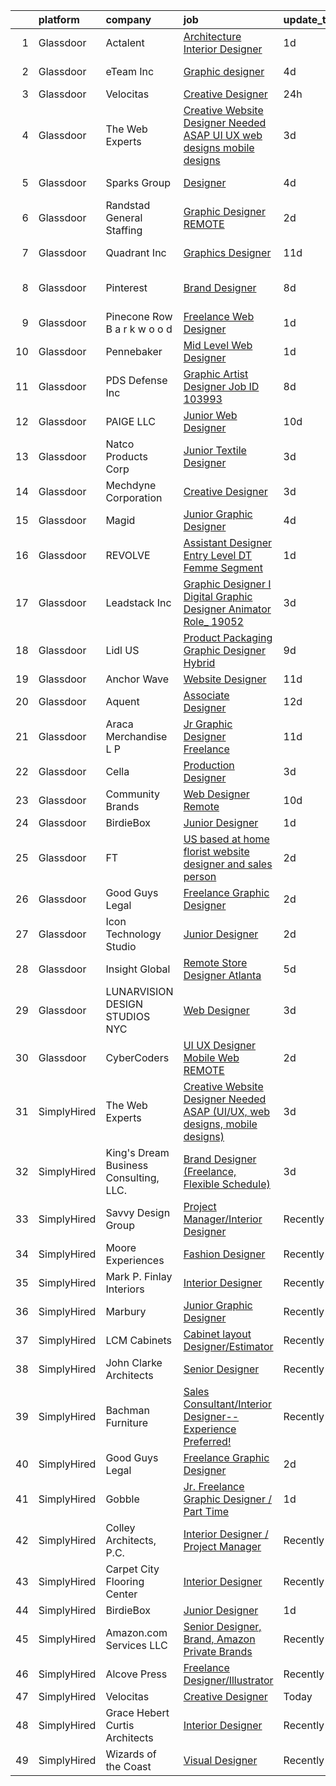 

|    | platform    | company                                | job                                                                                                                                                                                                                                                                                                                                                                                                                                                                                                                                                                                                                                                                                                                                                                                                                                                                                                                                                                                                                                                                                                                                                                                                                                                                                                                                                                                                                          | update_time   | location           |
|---:|:------------|:---------------------------------------|:-----------------------------------------------------------------------------------------------------------------------------------------------------------------------------------------------------------------------------------------------------------------------------------------------------------------------------------------------------------------------------------------------------------------------------------------------------------------------------------------------------------------------------------------------------------------------------------------------------------------------------------------------------------------------------------------------------------------------------------------------------------------------------------------------------------------------------------------------------------------------------------------------------------------------------------------------------------------------------------------------------------------------------------------------------------------------------------------------------------------------------------------------------------------------------------------------------------------------------------------------------------------------------------------------------------------------------------------------------------------------------------------------------------------------------|:--------------|:-------------------|
|  1 | Glassdoor   | Actalent                               | [Architecture Interior Designer](https://www.glassdoor.com/partner/jobListing.htm?pos=115&ao=1110586&s=58&guid=00000181e6de123e953adc3ab7e7ad6e&src=GD_JOB_AD&t=SR&vt=w&ea=1&cs=1_7f7ddc17&cb=1657435722653&jobListingId=1007993992774&cpc=F4EED0218A761C36&jrtk=3-0-1g7jds4j1k62g801-1g7jds4jfi6j9800-2080378dd7b5244b--6NYlbfkN0ChYVx_I3yfZ_JDY3EFoivtqvi_stwnZ_kRt8Dowt_l_d1ydueao4NE-oUleRJ4yhjjaCXkLI6TM7rSWCoWdYfDOwM9L65uuu3PTV1vLEnHXlVHiJqvK2C8f0J75G8JSEgyN7n_4WevhbNaJrE62tALp-EUoocqPYWQoHPH8h0LSzDstPJ5WNgZiOrIObQ91pnswUk4K1WcThlXtWpWDI3LbRVjEqiPGE7SpXSio0dAQ0_9i600B4VmYwbKahIFyws5xJf3-qh7jrqlAc1QHxN35SzYCAIi2-HFHtTJbJBNCcn7SshtQIA_6p2Noiv3MQgywv6r_bWO39LRuGOmQq2zDITGzrl2tijqjVjTZY1TBO37GCG981SdrAwN1hxfQXfW1rN9ea_R7YKw8MXei2DbcHRnUTVzuqavyDnnCJ4eQS6zTe8WsgjqjSx-4AyQ1yDNd1NqjcyA1xCaRwqAQ1msGbvNB_WSKIBqqIBbn-3m2aBJdVK7Q53I2O5neUIb5TMRHUUHt_dYELa8gM4TcSFaOXSBjbcVVraH3wZ7xytBn0bvrVCq2jDoWRrxEeunvFpYoYgdxikufghHKCd8aYxIFjoQ5G_ucXW1-3avPjVVUZIwP40bul-Fg3_kPj30cuwFgaAOS4p1Cvzd2vmVij6DWWHVaTIeOyctueQzGHlg6ul1aSMS8NK0CcIm0ecI1I9Qqwhiv4fZPr67nAFfhu5gGQoO21Y505dJC6J0S0Y_i737gnk13yQiLHmuiij5fXHGFr7K1Spel4d_3HEKIktxZYX_uCD8d7TYAaTqiaj5GC1_qNs_i1lmznI8eiJ3M22N_zGD-fBWJpzXujgJZcVizeFYubLq-Pci6LIvKnbunpipI9BG6anMpEbZK-AgsmBJUkDwvUuRG17asbVG--dtJCtuqTa464b_THwdxiEfT0tRKrLbIMBhk5WSZYWBQGK4bmwT3QPlfVW_z4VHD5y5ZEvJO_2xd5k%3D)                                                      | 1d            | Houston, TX        |
|  2 | Glassdoor   | eTeam Inc                              | [Graphic designer](https://www.glassdoor.com/partner/jobListing.htm?pos=122&ao=1110586&s=58&guid=00000181e6de123e953adc3ab7e7ad6e&src=GD_JOB_AD&t=SR&vt=w&ea=1&cs=1_fcf69dff&cb=1657435722654&jobListingId=1007986351950&cpc=3BA4CE39D5B5DEF5&jrtk=3-0-1g7jds4j1k62g801-1g7jds4jfi6j9800-f825e0b7b61fe252--6NYlbfkN0Dtmpfj98iB4C0jJJOWen3Era3IQfJzNZ4PFwBIKpo80E20bU78zJ3qEgsYTK5DSPzLLkBVNyadh0rdH9EF4yLyau84lI-dsFyU0Rlj9TyWPzzbxg0XzhRA7rZ6QIexTYRXlMHvtOncT7tygNVqgTozYyKwrg4XeRQTpqT0o1qjjyj8pwWZt7ssGpT7OSNAYfZYNfHuJlaC5DsU0yymnM-fQnblp7kOQILDG0ffjDYvyzY8XJY2XFn1D66FgCYUi07Rz3PiTyYovYbHepxugDFF91ZLpMEKI5fpl0cfIbxV8gqiUey_APeBs8hzx54DS0A9L9umuI_0YvytFP39e6hJnDw-dui3NxslnnFC7m_a5x0Y_pPb8qwO8uw5e3spPDn7AWtYSbO3_0d7f3wxaUkVdLiFwaDPtucg-iiaRUv38fwdjy4ueovh_cv3DmYk0GMk0haj1yGo2ZWobz4QPhUFg0pFkGnXpgwgVNmbvSQTPaLNjAkDMm-W)                                                                                                                                                                                                                                                                                                                                                                                                                                                                                                                                                                                  | 4d            | San Mateo, CA      |
|  3 | Glassdoor   | Velocitas                              | [Creative Designer](https://www.glassdoor.com/partner/jobListing.htm?pos=127&ao=1136043&s=58&guid=00000181e6de123e953adc3ab7e7ad6e&src=GD_JOB_AD&t=SR&vt=w&ea=1&cs=1_16e4e61e&cb=1657435722654&jobListingId=1007994273602&jrtk=3-0-1g7jds4j1k62g801-1g7jds4jfi6j9800-40da8c048c689c67-)                                                                                                                                                                                                                                                                                                                                                                                                                                                                                                                                                                                                                                                                                                                                                                                                                                                                                                                                                                                                                                                                                                                                      | 24h           | Remote             |
|  4 | Glassdoor   | The Web Experts                        | [Creative Website Designer Needed ASAP  UI UX  web designs  mobile designs ](https://www.glassdoor.com/partner/jobListing.htm?pos=123&ao=1136043&s=58&guid=00000181e6de123e953adc3ab7e7ad6e&src=GD_JOB_AD&t=SR&vt=w&ea=1&cs=1_38f9bb88&cb=1657435722654&jobListingId=1007987314718&jrtk=3-0-1g7jds4j1k62g801-1g7jds4jfi6j9800-006496345e05e91e-)                                                                                                                                                                                                                                                                                                                                                                                                                                                                                                                                                                                                                                                                                                                                                                                                                                                                                                                                                                                                                                                                             | 3d            | Remote             |
|  5 | Glassdoor   | Sparks Group                           | [Designer](https://www.glassdoor.com/partner/jobListing.htm?pos=121&ao=1110586&s=58&guid=00000181e6de123e953adc3ab7e7ad6e&src=GD_JOB_AD&t=SR&vt=w&cs=1_83e6e16d&cb=1657435722654&jobListingId=1007984907906&cpc=AC285F3A3ECA6BB0&jrtk=3-0-1g7jds4j1k62g801-1g7jds4jfi6j9800-0cdb011dd245df0c--6NYlbfkN0CVbIAoVGlVV0muHIzlWY31dYj5hrVkKa7qBWZ-hZn3g-zWnitpxah_RyLopvrEJPKEAMPXU9HMaS80CXI05aqcrVwhsRjOUcSxdkVN9CKtUgpNsvbGofoE7kpAYqOOMva1hBxHUW74frjAQrMulyw2A9Vetgs4W6ZzE3A_m1H_MrNXR-RZ-yBdFy4jn5J-5QxJBB1gz3YSRpfZo3CUBkaTqRx65qoyW4llc1nez50RQOpqivJVAU3QKPRJxhJnbwzx83tcvuasgnJTDJwick_Ux-ChY0X7nJzOoqRFR-axvtkN0_LyGIhU70W3_nkUGqSRea5qixHodg2K_wNrm3qDmlvDYzmwtbGIe_HmBqzriLFd3RyvsJctDEvhnJAwjScFpE_VPruJ58JE4UIbQ9rVx3YmDKvXCGx8LrN_aBqezBRY56MUSa8vozIFyeoMgn3S3Kk8hvL21Rp6mphIYrulBiyG-8n3euWfx2q6a9vDObaSk_VjM8iag5Aaq1lckU8%3D)                                                                                                                                                                                                                                                                                                                                                                                                                                                                                                                                                                                 | 4d            | Rockville, MD      |
|  6 | Glassdoor   | Randstad General Staffing              | [Graphic Designer   REMOTE](https://www.glassdoor.com/partner/jobListing.htm?pos=114&ao=1110586&s=58&guid=00000181e6de123e953adc3ab7e7ad6e&src=GD_JOB_AD&t=SR&vt=w&ea=1&cs=1_37e7b011&cb=1657435722653&jobListingId=1007990726948&cpc=2CAED5C921A5F994&jrtk=3-0-1g7jds4j1k62g801-1g7jds4jfi6j9800-4705afaf81c910a4--6NYlbfkN0BP0SNj5t90jkfF5SbRhYc-YYyKnIlIACqwosTKYtJiUOPFcGVraBBNH3PqNVaKMlOuVmRJWKrrq4EM2jRhWlKfZxM8eXEywoHlN3U-M2UVWO94To79VdvpioeFj0KoewcVhePBU7vspZEM1G4UbOHc7zykI3Y0lskQjYjoXHr1-1fzniQvjeCbaTnFzzO3sOftJMdrpEsTWHkW6j-Rd6r4-BLmoRagn22VG99Uyob5vVhoHySpUBAs-eDiyDuCJU3eUXSx1pELHhe2tj5_DnyMb1JUQaPGoTxPzckV-eI3WplnfQ8DwIb43XklnGnpnOR7AKnln7n8XJzc47UXAonV9pzW5KKAUyTE-TPruGAauVAcIca4w4TsY1CDTZWuFZFccZE237UgPTrwwSIGMeDP8j0ZJ8gisSVudxB9m1CHe6LscduNI71q4dJFcS6jmEV3pbRCgtnMj9jzyzOS0E1K2XdvXqGVdVxqmpSuj_XuP2yODuQydHtN-DmQYUQMksA_IqKDU6-fW1u5rpGv9mRh_8MKec8NXeuWl3Vs3cl7Ik-mfFJjldB-HHPc6z7qRxBNHxZvWpwReGSVhGjMqRk4OJCJNttyfeslgNA7_6zxqcGr5JOSMoZtN0NWDthmgCyDRakFCLVrnPg5k66slHAl)                                                                                                                                                                                                                                                                                                                                                                                                         | 2d            | Remote             |
|  7 | Glassdoor   | Quadrant  Inc                          | [Graphics   Designer](https://www.glassdoor.com/partner/jobListing.htm?pos=117&ao=1110586&s=58&guid=00000181e6de123e953adc3ab7e7ad6e&src=GD_JOB_AD&t=SR&vt=w&ea=1&cs=1_2179b831&cb=1657435722654&jobListingId=1007968436675&cpc=9DC6E4D8324653EE&jrtk=3-0-1g7jds4j1k62g801-1g7jds4jfi6j9800-ce5d6882680891e8--6NYlbfkN0CXfzcAHfQAxgGXDgxABv0Df8luU_SMZ_lapPBFJNNdh0qTN8PvVzPanLr29I3nNh0J1RI-wUT1TXH01YVqSrnGqkXD-iYxOaO2001gdPgSAEgF-4tWxD6qn5LfY0E2CzGD6dt8v70M_yDmrTFUq985UCH2zRbzw_su0rD0cEyq5rst-YRfXs1yIZQCl7216bxR7l4glYd9gqP7JkRoytnbTtx6MlSO8E1TImBhtFv1AWa1AboUZXc-DLIXacHmNwpgp2DAFxkE2hMUMdtAPwvyVBqOagco6oRI3JMnsGUo7_Juq2UJb5NH2juDAE1jAv6_tvFCc9Othg25tD7tVFAXFjXVGLDUxwB3yqD6DjTdKmWNQMyk38DxgXGxOaYLy1_xqkzry8dVnCbe0gABN-871sRO1NsRcNzgfricQJYPUeLwN0m_M5cQs-GsUHKSv7EZbgyMXAk9luEdjXK0ly7YEglHKgQJhUblpZRtGRqXNlpUPNt8qOY9rKEqPWOHUrAc2MN3tPKbcX-twZuwLsZz9KQCY_ZgQIwLGTZcNNshGFLsTrjKf1Zu6hUqUtCjSMPB7-Ds8RGocgdhtnOYk2J6xrgIbZqEVAEpP8hRCm8sTA4OWgAiMTDLEevxpeKzAx3USl-f6jPzJeXeyqxI75UeDMJS5XeQFey2RsUOJyddT1VyDBJfDyO8SYEWZw0lPAVani5zeqqvbHUUb3UOw3M_jTKokJ7Ez1253edTk5ER1d2TBCvRofe2psD6XmT1alz5YVzYgpZ3zsx4cwSE6OMW4PJgqP22BdkfKu6kk0WC2Qdv6_cLYnEpPo7nN4z2f9DyMtoBVZiye5bKeL-jxICIqnfRpDQLBwQPg7gPcbdMyNJ2Bo434AovzY2gE9GQmeZUXRjcgpHWddZObYH6Wuq6kKXATURHl9uoju6jNH6cAkyaBgf2deTevFsdCpFAcrBSDWVx2BVQ8ZUGVfnRhbRuZCHiVCJel4NA9vhcEdHYzG1ZDA_DSKlkPEFYvvldY9hW3ENRaXxFY1JTG6s_4cX7n6xjSu8waBk%3D) | 11d           | Springfield, VA    |
|  8 | Glassdoor   | Pinterest                              | [Brand Designer](https://www.glassdoor.com/partner/jobListing.htm?pos=130&ao=1136043&s=58&guid=00000181e6de123e953adc3ab7e7ad6e&src=GD_JOB_AD&t=SR&vt=w&cs=1_bdedfdbf&cb=1657435722654&jobListingId=1007977521514&jrtk=3-0-1g7jds4j1k62g801-1g7jds4jfi6j9800-a10d781d436b4f09-)                                                                                                                                                                                                                                                                                                                                                                                                                                                                                                                                                                                                                                                                                                                                                                                                                                                                                                                                                                                                                                                                                                                                              | 8d            | San Francisco, CA  |
|  9 | Glassdoor   | Pinecone Row   B a r k w o o d         | [Freelance Web Designer](https://www.glassdoor.com/partner/jobListing.htm?pos=104&ao=1110586&s=58&guid=00000181e6de123e953adc3ab7e7ad6e&src=GD_JOB_AD&t=SR&vt=w&ea=1&cs=1_6b8dd23c&cb=1657435722651&jobListingId=1007993972437&cpc=AF770993EC679D41&jrtk=3-0-1g7jds4j1k62g801-1g7jds4jfi6j9800-3ca40ab35a5b226a--6NYlbfkN0DzaDHVbxJ-LJZej0v9fk4K-FwNocoxjQ_zxp68kPBvcumie1VJXICyN61Js4x567OL4omFTN0TE9wO2e0mEUNGi2GaBr8JXG8JzhnS3p0nGmXt1TYuP2Iul7Bb-XP2EodYaEOuqVxxav5G_fcKePKpF8uY7r1zZWt98lTrEQABpVua4ormRpPruXnJG8OkNLkBAxfOCpy0t5Oi5Ucr62gRv3MTkpHpl2Ei5dQVTHbEEyFuK2u_SbF8o5wKFoLkLpFkvuevWkSRmqn7UMAJG8WJVqyT7A6ejV8jpuylPRsG2JZR1hz-ejcYoVRLfKy8_O6Ek5A9t7CT6gRzNuIuxTRVpRx73_KcNu_6SuELAQLQbjttCka5y5GMKT8oJ7-qEP9ehC1T3AepKoFrA5KojlLOycskRCQD5BdiiDDBadfwnL7gJGzQaF0qfU8caGmRAmOrhuilxehWofO2CdVzi4aYQCbOIM2fvVSXalt4QJP6lQhXZzuFC_goCFpZTs-HVvw%3D)                                                                                                                                                                                                                                                                                                                                                                                                                                                                                                                                                              | 1d            | Remote             |
| 10 | Glassdoor   | Pennebaker                             | [Mid Level Web Designer](https://www.glassdoor.com/partner/jobListing.htm?pos=103&ao=1110586&s=58&guid=00000181e6de123e953adc3ab7e7ad6e&src=GD_JOB_AD&t=SR&vt=w&ea=1&cs=1_c2469434&cb=1657435722651&jobListingId=1007992914380&cpc=444700D72F2ECBCE&jrtk=3-0-1g7jds4j1k62g801-1g7jds4jfi6j9800-09f7b357db24a266--6NYlbfkN0BqUN6ztqptJ5eG394UO-ZfSRZGZkbpPm3u73UixmBvBI1Y1JxWCCSi4WD6T2NB-2gugfCPeo8ZQOUqAEtz66ZCnIC6U5F0XJKr1Jox5VrclONP9b6iMFBTOy58yKslxi4PmsPGdNOFX2yyjFl7ZGxSjiZNk-UbmLbgopj7iYK_0fPO0KhQH2T9X9_seLYZZxR1DDT-yL741UM6am89H7r5fwMGDpQG0GbvnfowBUqLz-LjqfxoTq8TLEcw8nZ3Vn_IJihBpgxBlqBz1SMXAbn12b2IaXL6TpxLvu9VbcW_iVfPoeyoJWuq5Y96Ns1K-iCIgA0DVuEmbkYFatHCOsteDRezdHykDmkACMKTRPQnv7shMZKsE_jHfDmnd1TwgO6hrUbu5xnb9ntISAnM1-uhcJJyZupnhQDhR4dUbhLOT1nNg1DgEAJCBGPTjeg-D6OV0OuXE02N7vpbXPqtCOiuZzQl1PlpW1bQGtO52ozSa0BplfAOmL2ZB4J8OU5Tbd4%3D)                                                                                                                                                                                                                                                                                                                                                                                                                                                                                                                                                              | 1d            | Remote             |
| 11 | Glassdoor   | PDS Defense  Inc                       | [Graphic Artist Designer   Job ID 103993](https://www.glassdoor.com/partner/jobListing.htm?pos=118&ao=1110586&s=58&guid=00000181e6de123e953adc3ab7e7ad6e&src=GD_JOB_AD&t=SR&vt=w&ea=1&cs=1_f324422e&cb=1657435722654&jobListingId=1007977359533&cpc=47CFDC01B3F81FAC&jrtk=3-0-1g7jds4j1k62g801-1g7jds4jfi6j9800-2f911ed6f7f9f467--6NYlbfkN0BLQ6hkz6GMEPsiDV6dZwFY4wMBUE_AioakCFmtqBrqGrxCtQ4UOaWb1H3TF5yZ3tg8e-CWsVyqQpsNRFdE5CEXbwF1jjPw5IQIEs4Kp4nXnPCc-Brwe49tDwX4cXe4L-S2p5rWWhK3h24xhI7p1rj4Us2ur5pvROSzwoGh3ie96rOZqwZnphNCZMDYN2iYHTKnzwz2BAnXzktWpFu2_FzNVtoauOU_mG5nytkYf7rpY6QVcuTRmTOQ2X_9REW1T8O3VXlqF1O552zp9EJ4R6UyOvnQ3Z9fxPEcRz2HTcFtM0b6i5ME4g_8qHG9f5N2I5TEZHaWM8YPGOfZOtZlP7tFBvGYN390kEcGHkEe3LDaaPfJ5DvPQzh4sOFOaFoGHeZWbvvjKclF8YvoD8L7HMVz-TohNKxh1k5Z3Tyb02WgsoU0X3V-jOF0PxCi6syA4sa9ySQrCL2iyL-l-1-x-aKjhl-WTOvqrDPxY3BVOYyqvNPHoeCqDzPAqkXRH69E5ETnSRNuOXVWIA%3D%3D)                                                                                                                                                                                                                                                                                                                                                                                                                                                                                                                               | 8d            | Owego, NY          |
| 12 | Glassdoor   | PAIGE LLC                              | [Junior Web Designer](https://www.glassdoor.com/partner/jobListing.htm?pos=108&ao=1110586&s=58&guid=00000181e6de123e953adc3ab7e7ad6e&src=GD_JOB_AD&t=SR&vt=w&ea=1&cs=1_55b30313&cb=1657435722652&jobListingId=1007971053882&cpc=32EE424DE2B657EB&jrtk=3-0-1g7jds4j1k62g801-1g7jds4jfi6j9800-73b2aa60a689d6f6--6NYlbfkN0Bcjj528Dy1LW3oL-pukkcHmmPA2V1efSVPw-U-M28mT0pKb21cFqvxPVrEIRVxEBhbQd3QSRAi2jQNRf5IL7_cEjc5D_7M8vAuWiMJDrdA15UMknI95OR4HQP9MzjY1YAPT6dz_nY7JL7qZAFuvwxHi-rv1yNmZdRVPc23TLlp1obOFdmjF1WNcay7jj39QxXKhF-wy9FRu8LnOzxeYOse2lCGpdcklps2vsPXTbEchPl2-0NwVLygsluki7dWyye2oWjZH9jAazha-Wi7kg-_cCT_3p0ctcskbcloHXVS2etMI6KaOgCifsKjnTdK-W92BHPpQgLk7BZAeWiZphWn7Zbcm0xJ0TTbGCCkJVPKU0uOqOnyhw6qIHYkhFPcsSYm5_fo41aAcltPTdRpTXAlBd3LltRkYP0gpsppqTTMrFkXwfe9pw34_Sj3d05SMxXkYlQ1PqvinV6Tkfxf6E6HyOEUnbTk0N3Ka454OgQ3lgAy2qKGKs1qUQhPtG6IJ1Q%3D)                                                                                                                                                                                                                                                                                                                                                                                                                                                                                                                                                                 | 10d           | California         |
| 13 | Glassdoor   | Natco Products Corp                    | [Junior Textile Designer](https://www.glassdoor.com/partner/jobListing.htm?pos=101&ao=1110586&s=58&guid=00000181e6de123e953adc3ab7e7ad6e&src=GD_JOB_AD&t=SR&vt=w&ea=1&cs=1_30d5c00d&cb=1657435722651&jobListingId=1007987802425&cpc=5F655C736EBE388B&jrtk=3-0-1g7jds4j1k62g801-1g7jds4jfi6j9800-3ea8600967559903--6NYlbfkN0DsBOlmEAMqZtav1V1WKZO3RUElpafjggtWvxyDQ3xFSi-VzB5KdbXiZO6Bf1w1N6Sg8a1o7BBt-lkxuAeaPdpC8-hhaqh5c_fDZprzhmWf5xgyyCrb1QTarKUGt8YYDBdzXy1pVsr0_LUnXJH_YAlvTXDXqTkLV8Ju75prIEHJkiBI05RHq1XeRruC6Uhy-cTqI77Kc6bKuv03rl18XX6At8hVR1NaX_ZUbuXq9u_gbnJPHM4K8q0tySLTtyIoLxneH2Da5HKZMIEfN7y89tSVLsOoFDQ5XIl1wrTJ-mju7bIq8zEIvNIqx9jJNTt4vwdrTKvlo2w0F1JwPKr-hPN4FtV1uIa3aMS6SA_bk3V6xQrg_nN-BEBpEQXSbIFB8ct-7ckW1AC2S8clMFPiN51dIYNfIpFLF92RlJlsSLhTiCj9APcSzq0TFoKHgKdWa-RKvpmjHIst_l9Zw9wjKKLsjCg7ipgB9naRWH4KzNMf-0ml2imRrtnltWZ3metVO7OHYFIDkztd7Q%3D%3D)                                                                                                                                                                                                                                                                                                                                                                                                                                                                                                                                               | 3d            | West Warwick, RI   |
| 14 | Glassdoor   | Mechdyne Corporation                   | [Creative Designer](https://www.glassdoor.com/partner/jobListing.htm?pos=126&ao=1136043&s=58&guid=00000181e6de123e953adc3ab7e7ad6e&src=GD_JOB_AD&t=SR&vt=w&cs=1_2c4dab29&cb=1657435722654&jobListingId=1007987761050&jrtk=3-0-1g7jds4j1k62g801-1g7jds4jfi6j9800-4ef0f1c13bfa6a63-)                                                                                                                                                                                                                                                                                                                                                                                                                                                                                                                                                                                                                                                                                                                                                                                                                                                                                                                                                                                                                                                                                                                                           | 3d            | Remote             |
| 15 | Glassdoor   | Magid                                  | [Junior Graphic Designer](https://www.glassdoor.com/partner/jobListing.htm?pos=109&ao=1110586&s=58&guid=00000181e6de123e953adc3ab7e7ad6e&src=GD_JOB_AD&t=SR&vt=w&ea=1&cs=1_e4788005&cb=1657435722652&jobListingId=1007985513095&cpc=F41FEAB56D215062&jrtk=3-0-1g7jds4j1k62g801-1g7jds4jfi6j9800-97dedd6d5622ff2d--6NYlbfkN0Dfc8qxQaUOUj0XhQ-_QmlkkiqFOsq2bPQMpcm98o2tvp2WlvU4Hr5nkRIVnBeqTT3ka-1PtyEZLeClE_15Y6Etw4m4doX_xpuW92EreUaAf6jtfmQumLcd8zMQW4NOeXJQOIPccx-Oe28-8AmCH7HmyvwwXvCZ9Ik7r3H-dobJkbhNjxdqzh1-wrPx9etP2fnfhqdsPDZo2nP8guDRKqcII4TeOGSfRMfqIC4pzvzBvJZUKo7FuwYwHHB2JFghwzHhvx4TByH1zhy1jnXZ_pQUrgweO6qQEWvB7aOHRHNeYjJmj5dXrtcAt_uy7sDXGZudz-xlWafb8PdgiNN6cIrf2Fk4_yAi750dQLF8Oa_EqZmw5sEj3QsnHRL1nT-W5zSUdVubZq0FFlbhGqUj9ChSZTlNSi5u1R-LKX_VdxsgAhfeCEECd9Cn-kEFLf7NzkYORM867DG1bG4K6onKt3g2J_-OfVpOAa5oQnlkKPQ1_k8dVecBQjF9X1PxhN28m3o%3D)                                                                                                                                                                                                                                                                                                                                                                                                                                                                                                                                                             | 4d            | Remote             |
| 16 | Glassdoor   | REVOLVE                                | [Assistant Designer  Entry Level  DT Femme Segment ](https://www.glassdoor.com/partner/jobListing.htm?pos=125&ao=1136043&s=58&guid=00000181e6de123e953adc3ab7e7ad6e&src=GD_JOB_AD&t=SR&vt=w&ea=1&cs=1_7b5de9f0&cb=1657435722654&jobListingId=1007993924012&jrtk=3-0-1g7jds4j1k62g801-1g7jds4jfi6j9800-03329505be47d97b-)                                                                                                                                                                                                                                                                                                                                                                                                                                                                                                                                                                                                                                                                                                                                                                                                                                                                                                                                                                                                                                                                                                     | 1d            | Los Angeles, CA    |
| 17 | Glassdoor   | Leadstack Inc                          | [Graphic Designer I   Digital Graphic Designer   Animator Role_ 19052](https://www.glassdoor.com/partner/jobListing.htm?pos=112&ao=1110586&s=58&guid=00000181e6de123e953adc3ab7e7ad6e&src=GD_JOB_AD&t=SR&vt=w&ea=1&cs=1_50d47a21&cb=1657435722653&jobListingId=1007987950191&cpc=9908D8D4413DBB8A&jrtk=3-0-1g7jds4j1k62g801-1g7jds4jfi6j9800-5b42ffce0b4773bf--6NYlbfkN0AN1DXOJ3XjvJpsorCLbwBX67_Zmbno95PICvIB5GJH13XHFuyYrum6AmNcT9_RMPOP8lpT2YUquwRZNeli3mQoeF3K3BBTrFbXc-AdLG_By9nFPzQrs5BB0pYvRMWgbkSo9DHBfMGAJwjrdwkuym2D2h-_CY4ZV8JdKfE5L-G1PTTmJaXN4SZOrVqZiG9uJ6ixq3_djLRyN_e_R8PduzokqruJ79MEUaZjTa5ZR0THnU1CCDoAjLwo4VrDbrxu8kngLzdnx-n_7tyGaRYlvMZ2U-IS0fNhahjpkFCv33C9SuX_6F4_b30Y3kbyZc68tZMDb9iIfDyvFySe6q8lDnBdTQMh656gkInWdCZVTS1LoGbwJ5nT4SKwF7r4-uPTuzGwlnw4Jt07PaW19DMV5vrNL02w8n_qtsTh7GB1efNkFuiGEmEiPtMCDFOCiSuz0ceGK5QxmU9oC8dYFGjApVKmBYptLLOe7eK4pUvm6eKnn7O5Il9yneFTggOzKvESngjXsF-8yttGQfyZDAFdMYAmeX3P1oYVIyRMwUGIZVh7CiGNupiUGaz9)                                                                                                                                                                                                                                                                                                                                                                                                                                                              | 3d            | Remote             |
| 18 | Glassdoor   | Lidl US                                | [Product Packaging Graphic Designer  Hybrid ](https://www.glassdoor.com/partner/jobListing.htm?pos=107&ao=1110586&s=58&guid=00000181e6de123e953adc3ab7e7ad6e&src=GD_JOB_AD&t=SR&vt=w&cs=1_96b3154e&cb=1657435722652&jobListingId=1007974692142&cpc=4F748F1840550ABC&jrtk=3-0-1g7jds4j1k62g801-1g7jds4jfi6j9800-1e928f9d5588ae2e--6NYlbfkN0B7lF4gd9LLEYBrGqWuHscbhgZWYIDZvIdUMuh70svRVlXrsVJWsAe4yv5l_hMWg7lJuCivwX-elAF6Vu_l9NqKnWEA3TVc_9CyH_66oN-1SoumNqe9xvEHR4icXFJweRbENEMAGcYe4unaBbk5_JTBDONxszBuklCBF8dP_Opm1ylGSuPH05avYWlMLIYUQ74AtIReVEO8LyrPzj-BMQQIsZFD-uP-cO231phHp7WSFovTCw_QYH2ceXb9uemKI9lNq9QsyVFfzvHEoMF0yDB3ZOBmwWC6kIp3f-pihGP1ahMM8PfNdJ-fRWYRkep647WbmdGjVV_CHBLRk14XfIPPP-2IXfzP-GDAcVBB3nkhUP1SGY0hUv6yA1F6xHuRyWJMtcAdVJW8-F87Er5VYH_w5Tw99NrAW4wbA5AsCkMd1Xc19ySmIjW5x5gtLB39gtfWjlCVX3aOCuVoTrMAN2zq6GYGP0wtR0nXwaC3YOtKtJmpqGnv3SDgtDn8f1XuywLbO6QrJEis6q3c5viNSXSp2Gmz_jlZYJ_4fo-g2Q_jnMBSmOyHEjojb7JUZw6e-qMQo0NMrPmO28HY_GFHwP-ZpU5ry7gQmXA%3D)                                                                                                                                                                                                                                                                                                                                                                                                                                              | 9d            | Arlington, VA      |
| 19 | Glassdoor   | Anchor Wave                            | [Website Designer](https://www.glassdoor.com/partner/jobListing.htm?pos=106&ao=1110586&s=58&guid=00000181e6de123e953adc3ab7e7ad6e&src=GD_JOB_AD&t=SR&vt=w&ea=1&cs=1_a56b5ff9&cb=1657435722652&jobListingId=1007968721489&cpc=AC285F3A3ECA6BB0&jrtk=3-0-1g7jds4j1k62g801-1g7jds4jfi6j9800-9c5ba889389ef706--6NYlbfkN0AMmzKC2Nr5G1e8rIw7Vt9yg0nX9m3Sh1UDMvcQtIa0Wcul-QjZsApobSvX44OJa3lSh8cP1X-DywBCyit9hz5W3gvs6T9dH9NieQckxS2QV5DUat1tUZHMygOTjCiNJZ574azr0NKm2RuBKT7u6oiRtwxQPs36SnkT3IjmN8ppASNMmRZDHPbD7ck-rGtuUwgERxQfdSeuTP89M2cbflqzDHLX3EJnWRAoiUjVYOR1rtbr8gMHd4v66fsmjLSTo6rSnIEWc6pzwOgQbJJGsn6jSWpPzkrQQ5A7Y1uNWX22_w2q7Z59w9bRHi5vgvqwJxjRQyIox4Jkn4ZFLHF_axJcq6vgE9wn7e2T7tx8UI8RyXr66ZdzmG-3MfQ2fABHGO6At31oxAZ_pLciRHKITjMcbUwgzJsnKgm3DXvDou_URqWCxJNKCxy7mVb4KuotUQvPKf8FeHPdyEF-DlX6wrQkUX7_3fLG0_TCXClZIr7aEM5pY_86XQo-)                                                                                                                                                                                                                                                                                                                                                                                                                                                                                                                                                                                  | 11d           | Remote             |
| 20 | Glassdoor   | Aquent                                 | [Associate Designer](https://www.glassdoor.com/partner/jobListing.htm?pos=116&ao=1110586&s=58&guid=00000181e6de123e953adc3ab7e7ad6e&src=GD_JOB_AD&t=SR&vt=w&cs=1_349b66a7&cb=1657435722653&jobListingId=1007967009814&cpc=FB7E4A1762AE5BEC&jrtk=3-0-1g7jds4j1k62g801-1g7jds4jfi6j9800-0ce42a78c9c5330d--6NYlbfkN0DMrcEu7yrtATojKJA7cEzGQ3FdRGWLh0CZQInL4ECGI9gD0Wolx9R2EDT7B77c2cSBaBpaiKgMXBVGPHKO3a_nlJDGkXRg-DCk30KVRFz7PnOv9t4EfW4Q7q6c9cvE6KRjTHAM1Yc3W_RLbIqduAiwSYS6TqQ1JGIX9VJUylxU4zjPEyaB3b2tCL9gVgfmNdM18cwKnHR8FgUDgkSelAukvnxWMjRI86xh19V-5FImCyHsVKw4gpruw83Whs31epGQdp4NkGZ4g66eIDidLiqeadgc7NoCMb_kqLN7vjrsM5sqHu2iuuN7ap9D7rjjpTr8IixYXZ7LLrU8MBK3hFpSCAB8gr16YRmMpxjVGXyu6D00vH7nQmFq8blntv-HOsUmibbGwD-ttGx_TWBweO_ybIM7mp4_zozb0HMticmnhvzCE_InXw6ndXzEyaegL0SGPr7xi5WcGQ%3D%3D)                                                                                                                                                                                                                                                                                                                                                                                                                                                                                                                                                                                                                         | 12d           | Remote             |
| 21 | Glassdoor   | Araca Merchandise L P                  | [Jr  Graphic Designer   Freelance](https://www.glassdoor.com/partner/jobListing.htm?pos=113&ao=1110586&s=58&guid=00000181e6de123e953adc3ab7e7ad6e&src=GD_JOB_AD&t=SR&vt=w&ea=1&cs=1_f72bfee1&cb=1657435722653&jobListingId=1007969224262&cpc=AC285F3A3ECA6BB0&jrtk=3-0-1g7jds4j1k62g801-1g7jds4jfi6j9800-4f202b68e8795897--6NYlbfkN0C5jinrRu9OFhzXOfMFG0wpnKYKfiIowwwIeRu8MnNJgc43Lf5OFtMVXfVG-wWgMYDgDAzBkjvsXjKsXQ7SrSkLqya4QFyStzmb1_W01uclnUgAK8sxOWNnjIF6s-qGzhS7Kc8xXrWAM7esJsagZJAwRebVVFNtMgVKaja0ngpl7nMb2LUak-EuKTRrK7uXXnUwLfHFXsgwOtt4RjFLGcxPWdMV29o_ydamfhEWCCva6n5DzsZxEtIJpPf-d5kG6Ua2IejrQP-42yxX_byXTY1MPV_9Vdsz7kbRp9JhRyWIFqfckFg1ZlZpx3zRwSg6dyDQqlB0BDNOldRv3hLKXMWHTvNpg-O9B6ZeuDMdC4mx_DYTnkKMcSA6TbWzbqgfuzEmUVFhGzebFs27gzBeErWX-aO1Y_Q0iZ2tSmTvFaB7GVaRS7wk5aMWKiqA_Ay24IOQaIUbxgnQ52SYD71525v-MuLcYCaAlyL2bLjc_8-w1ZO4a9JME1kAJEM42PAY-wY%3D)                                                                                                                                                                                                                                                                                                                                                                                                                                                                                                                                                    | 11d           | Remote             |
| 22 | Glassdoor   | Cella                                  | [Production Designer](https://www.glassdoor.com/partner/jobListing.htm?pos=111&ao=1110586&s=58&guid=00000181e6de123e953adc3ab7e7ad6e&src=GD_JOB_AD&t=SR&vt=w&cs=1_6f44109f&cb=1657435722652&jobListingId=1007988004455&cpc=F41FEAB56D215062&jrtk=3-0-1g7jds4j1k62g801-1g7jds4jfi6j9800-661a33f648736994--6NYlbfkN0ABL5jwqrJX8j4-zsE1pdctockIOMh3bUiDojLxDHSgfnyfdrl215GIT9Vdrv6w9Un7pt__NKFrEMXdFNI_-gXMZ64BdvBYCKAUevBPGXI9NHic9JvK49a230Zb2X6vcVYsrNyAKFJIlLC1TSb_-oWrcLHXJ76qSu6kicEr981IggWbCYTOMHxQeTWOs2BRqFV3sZA7qX51CQdK_0ATrc9-eyk41QoWYbFgUK_lB9Ry8Z7WAjap2CB76O5P3boyJsmnUsh-4mwm-rzcrsuP-Oprrk8DJFQvzVUUrbHkViFZbNqNshLRjekBj3_eAf5FDhqHApQIbFbjrdMNXF8nVtfrbN10BYcyOap2VApBJ_OzyP9ggFt9xknYh7lFzenBETGKxfKQYEZqgyemQl9HnG7DTAFCUmaLk4ETujvUbAElr8TRPaU_HIYAEYcC0QPoLSs5Gn_JfEBUz1DVN1FGpP-8OaHitm8oxGO6FwK-8mUERQoDymIhVzL2y54VctCjc102hc6JistAqXiHHv-3VMg8RfUjGc-Rnw8lrR8AwGgnnELGF6aG0Re3clhLLGl6WijW1evdCuL6YtSxz7SIL03fE7xDeYluSg00I7KqpT6TXJWPqj4YUfQDHoRgBUnQNQQ83YFWlwiOfqQHVlj0devczPB1gIebYwyIVzqxSq35zjXyTRrjVcgxJsM5sf-f4tPLNU9Z8cahRezeCBJtozkf0F3fAPUwH11IQnNcnDg3lyt670LO_YiG)                                                                                                                                                                                                                                                                                                                    | 3d            | Dallas, TX         |
| 23 | Glassdoor   | Community Brands                       | [Web Designer  Remote ](https://www.glassdoor.com/partner/jobListing.htm?pos=105&ao=1110586&s=58&guid=00000181e6de123e953adc3ab7e7ad6e&src=GD_JOB_AD&t=SR&vt=w&cs=1_406cb36e&cb=1657435722651&jobListingId=1007970827742&cpc=26740BCDE5E48596&jrtk=3-0-1g7jds4j1k62g801-1g7jds4jfi6j9800-0c15ab0dd9a133d8--6NYlbfkN0BLWTchdzI2eWno9YFp_RIgpgeoWOl4vHYh8gwO90w_u9P0rO6GZEuHZLV5CU6SE2kWuL7_aYvj-bwfgfm7dFi1y5MEXjpVkUWMxDDejrYLOkLVMPULIigKdNAQobWiJNw54JUh0v-_A0tDV3oDSWxelT6KnZwQBz4hsQ-zUbzIwPJLMOp5sZU3lm4LK-YAe8CrRbdI533p7dFCC9j6VSr-vchY6dxex8XWQ8mYXB-4N3KbsI8pUjsyU6peYkE5RNK4aHwM2XQ7anfaYSUYuNAjuMFsff5dCZslQwU2KXXIDi7WmFmeUHYSYPG6pDugjT-0Au7kWAHTr3JsoUUIPc6_0wLV2h-OU6prtnJmV9kwdRkAz7_WMKnEZg6BZSccalCAEUfyQd_hjhC5QVIQe7X7Fu5qmg78CO2bAcjFR30a5gi3z2Dtc-G7Q8sVc62At88Uw0I-_uX-J7kiuUkZtQWghKtwIu65FF61oiCokc4qIK6GU2foZvNevNFdeWyzE18LjgU71pSAxjqrMRnzd-LDop4GkdDMyE1v3hdMbTHB4zuZNuT9MHIu-vqCZ031uRQ52QSXhPZgSVXftD64sbHOCrqqkyxRekHpdfnZLB7pOFxZb0sU5HS1U67E_JDEYexyhtaIOaRKp9l_sBFmTLpg_-YwxbtvSITAuNYwzqhTJNnRiQcCbo_-OzZWtWCtMhztTAidKShjGeL4cSzhxPJaI2qQcjxlAaxNq0ALQOG0O1ymoevRv56UhGGiQsn2-ghtKwnBse5qH5thCI-f01kG)                                                                                                                                                                                                                                                                                  | 10d           | Remote             |
| 24 | Glassdoor   | BirdieBox                              | [Junior Designer](https://www.glassdoor.com/partner/jobListing.htm?pos=102&ao=1110586&s=58&guid=00000181e6de123e953adc3ab7e7ad6e&src=GD_JOB_AD&t=SR&vt=w&ea=1&cs=1_b5942a6d&cb=1657435722651&jobListingId=1007993146296&cpc=FA84DF7EA1EC2398&jrtk=3-0-1g7jds4j1k62g801-1g7jds4jfi6j9800-f90bddc2c005dcf8--6NYlbfkN0C-0bblxfc8WgyBPlre0heWI_waL_2zoU6LEEJmjb8vMe4ld1XBEjNmzlQuPH1NDtsfu-5sq-2qGIhyjdXf2hFrQCMWeFji989xXdA169tWY6VgmcYpFLnj1EGQT19rXu4wbrIWflIl8L42d13WAAWgPDGOG7rH0bje3-p5dzfBNrq8pjKeWbnAtIF5dQI2S3qJZGhNcReACU5Jow0ueOPsv114NPGf1X69IZZ-8ywbT0QT2UtEiS8kiTG3sQZsiM5F0LFFIePokE7Bhax5jdvKBc8VLJZScQ4pb8C0U84NFeECUMNmoWrwfX9HGN8i71nth6f_hh2r85PeWFV83TRlkYFnD-U7b6Pr2Fu5toqXHP3B8wPlokP6JtnMY_HvOC3Knk1wngTPTiwnBV3djXLLwzSYyPlFnp63b8pGlEHd23uF91Cfza_zhuUXaS4tkwJfH0K5knSrK3m9O3EhkuUTq-6-U0Odc6SvccWbFSVZBQ2Bu_982w65LHxqjvOBX1k%3D)                                                                                                                                                                                                                                                                                                                                                                                                                                                                                                                                                                     | 1d            | Remote             |
| 25 | Glassdoor   | FT                                     | [US based  at home  florist website designer and sales person](https://www.glassdoor.com/partner/jobListing.htm?pos=110&ao=1110586&s=58&guid=00000181e6de123e953adc3ab7e7ad6e&src=GD_JOB_AD&t=SR&vt=w&ea=1&cs=1_44bc907a&cb=1657435722652&jobListingId=1007990207394&cpc=8795CF9063CD573D&jrtk=3-0-1g7jds4j1k62g801-1g7jds4jfi6j9800-df323752f53446da--6NYlbfkN0CL-1-0qZWlNpJAHHYSURMpV0FQ4SRvHL8N4anMHHN2qKWshdb-N1UEYmVnGBzhLK9bGCgoPLOvgUC6kCWCoZAzi6CBSBzRpNBQ2kElBREqvSdeCE5oA8MOxvjMTKJJbuetLrYMmwm2zW-xDLgoulYX1LNdGaD-Uj2S4zCMNCsG3xoHTKLuwFVPbzrGkvdzCu5tdcZwOrsu9qB9nbpSxu0KhkgLgCp0_Q2L07O6r2xOYsWZ48rOP-VvjYKLgl4k0OCbISobaJXVWMNsVTwbiEfUHXmzSrSYW0ZnNK3yhpOmleD4LoNlViXw4mo7DskXhSy_aS4rO2sVuBPWishUh3ww3XrlJsadJj9kYge2BylfT0ajDWQhUHy1VO_O3j3qr7dLtYoYqvU27SP96FSHXmr4McvYgW9VcrDU0mzwnMsDhafJPCr9L_DNhF0cMqZA2auOc1nUPEQaGgduY2nH2_oaysJa9_XJiF3k6SU3bZPLm4YNnqBYqNLckZv4XpI9xdnk2O2RYBNwzFBNaxBMCn0K5Js-iOSXXJRpSMYYY9j-Kw%3D%3D)                                                                                                                                                                                                                                                                                                                                                                                                                                                                          | 2d            | Remote             |
| 26 | Glassdoor   | Good Guys Legal                        | [Freelance Graphic Designer](https://www.glassdoor.com/partner/jobListing.htm?pos=129&ao=1136043&s=58&guid=00000181e6de123e953adc3ab7e7ad6e&src=GD_JOB_AD&t=SR&vt=w&ea=1&cs=1_d24bf725&cb=1657435722654&jobListingId=1007990589634&jrtk=3-0-1g7jds4j1k62g801-1g7jds4jfi6j9800-8d7250e8167ebbb4-)                                                                                                                                                                                                                                                                                                                                                                                                                                                                                                                                                                                                                                                                                                                                                                                                                                                                                                                                                                                                                                                                                                                             | 2d            | Remote             |
| 27 | Glassdoor   | Icon Technology Studio                 | [Junior Designer](https://www.glassdoor.com/partner/jobListing.htm?pos=124&ao=1136043&s=58&guid=00000181e6de123e953adc3ab7e7ad6e&src=GD_JOB_AD&t=SR&vt=w&ea=1&cs=1_e440f049&cb=1657435722654&jobListingId=1007989903126&jrtk=3-0-1g7jds4j1k62g801-1g7jds4jfi6j9800-2a3bc2ab80c39040-)                                                                                                                                                                                                                                                                                                                                                                                                                                                                                                                                                                                                                                                                                                                                                                                                                                                                                                                                                                                                                                                                                                                                        | 2d            | Remote             |
| 28 | Glassdoor   | Insight Global                         | [Remote Store Designer  Atlanta ](https://www.glassdoor.com/partner/jobListing.htm?pos=119&ao=1110586&s=58&guid=00000181e6de123e953adc3ab7e7ad6e&src=GD_JOB_AD&t=SR&vt=w&cs=1_82f92ed4&cb=1657435722653&jobListingId=1007982549807&cpc=AC285F3A3ECA6BB0&jrtk=3-0-1g7jds4j1k62g801-1g7jds4jfi6j9800-d1419181d91018a5--6NYlbfkN0BKkHZu3wF05EeDimN_p6sYpKCMArvwa95YdH7UpkaBCqc7l59ErwqcgrSqL4E8XY2UlKpQj2mpWQCpgz_J3UAYHdjtitAlhBX95DU1gm451PzBNHUSTNScNUX41hyuZTRLgsqHek3Z7n4zkPtfDRLOc7qDw0n52xK4Hb8huEcqsSgitjUyHgLncFcSXq1fzYzHTRdsfJH9x_pIPZf2n5XQbBD_3VHnBEffmcQQdnM66dvgBBqppdKFTdvVAYQdyVRc52dLQWvcTo9HKCw40JEjLD__Rxm7Zb6M5vVTLMMBFW5ll66NmSHU-T0_6g9zhAeuwmoztPHy31cdKA3iMzFqI0CUblGdaE8usZabVr4Wzu9SjlffNc70zY4Fdnbe6_5HEf_1vpudFk96Jb2KzTXMCGLdu7xpKiXomlxNGGFyzZLe0dV6t5RGOlkIuEw3vEl4WAm7LQdHsGzG8uge9kZGY5Gh9FITE0kZFhmAaoVF8A%3D%3D)                                                                                                                                                                                                                                                                                                                                                                                                                                                                                                                                                                            | 5d            | Atlanta, GA        |
| 29 | Glassdoor   | LUNARVISION DESIGN STUDIOS NYC         | [Web Designer](https://www.glassdoor.com/partner/jobListing.htm?pos=128&ao=1136043&s=58&guid=00000181e6de123e953adc3ab7e7ad6e&src=GD_JOB_AD&t=SR&vt=w&ea=1&cs=1_5ee63381&cb=1657435722654&jobListingId=1007987129364&jrtk=3-0-1g7jds4j1k62g801-1g7jds4jfi6j9800-0e44ca068b25875f-)                                                                                                                                                                                                                                                                                                                                                                                                                                                                                                                                                                                                                                                                                                                                                                                                                                                                                                                                                                                                                                                                                                                                           | 3d            | Remote             |
| 30 | Glassdoor   | CyberCoders                            | [UI UX Designer Mobile Web REMOTE](https://www.glassdoor.com/partner/jobListing.htm?pos=120&ao=1110586&s=58&guid=00000181e6de123e953adc3ab7e7ad6e&src=GD_JOB_AD&t=SR&vt=w&ea=1&cs=1_d34f1faf&cb=1657435722654&jobListingId=1007989990841&cpc=F4EED0218A761C36&jrtk=3-0-1g7jds4j1k62g801-1g7jds4jfi6j9800-41f8720e788a95b4--6NYlbfkN0CpFJQzrgRR8WqXWK1qKKEqALWJw739KlKqr2H-MSI4eoBlI4EFrmor2FYZMP3muM2Ou9Z_X-PfVLxJoW1mhlKplFK-lLn5eGSG-XnS2S2b4qlsUyW6cALCA36PhE4R73yTKCj8pog6M_V3LCTq_MbEyCPOIed1A6g7h4hOobkZI9dPu1RdUzvR9cS_A6CDkIcgAQoxn9Yo0n1L_P2y_BlNH36_rAV--cRQ_IwhWhKEa1bBwWOXosJYw8pqA7xzLehXuXqBo39Z0G2T89qjAwkMJ209ulYhpGVOcCksosXm_FCw1mv7auJVNVKiV0MoItuUmX3RHnPSku6k3ErmtngtKoaH2dzeSFJZO08Ma6ZLnIGnv76kejVRZk43xHx3xsadApwCnhUAVqOk0YFFGdWcyX7mJ-a-XZtxu6v97lKmXOd7xhkrcHjGX74tf4dlQl7GK8PuyFTxoxeZtKs6MYw38Nk7_rsocKMf4hyZk_ftCgbWBismQdtwclP77J6T4m_haBYrk51wsjvXrOSVRNS1J4qjhlFAoUQ0ZLjrP2WtXPmRAaTgIj7qVlwmzDyR5CgwXtrfdtu3okCY23GiI2gZTaWIWcrM428PUk6AqutKTbviXUq-UKXy-OtAmXx6cKliOzz58aQRGUTDN1qb7ptH6s3k8TF0MIRDPT5wxsWKzliDdJ5W-ZSEdeB4ZAk1jfo7i48aDkI-wgv19plGT0vSJLbLtkip48gxno-blLHq1jriNdzMKHBY_7lP2syUQSMlCsgixWVlgvH9z6DffcMBgWXQ8QG9lQcWodbjMbDyvOUBbzSycVDupzV7EtdzTPiB_FYWFUKnqCbXW-bTQgIQYOqpqEYPoRF5ydtPtLfSCGOFWRVCkgYpUHkComUrHiJ5baw1efUmYPAXnoGR2cie_qGED0oxbb9QCb52kBiqaKNntOxx7IGNQ5GmAiZPxpvvjiUG6AsCwiSsD2pYl9Vw2Fehru2bfuc7j_YBdqz1TA%3D%3D)                                      | 2d            | Stamford, CT       |
| 31 | SimplyHired | The Web Experts                        | [Creative Website Designer Needed ASAP (UI/UX, web designs, mobile designs)](https://www.simplyhired.com/job/l-egCQiYg6FAtzLn9s0wN-WzeWW5snE-ksAblGGZvNSlnpUcsuhHqA?q=creative+designer)                                                                                                                                                                                                                                                                                                                                                                                                                                                                                                                                                                                                                                                                                                                                                                                                                                                                                                                                                                                                                                                                                                                                                                                                                                     | 3d            | Remote             |
| 32 | SimplyHired | King's Dream Business Consulting, LLC. | [Brand Designer (Freelance, Flexible Schedule)](https://www.simplyhired.com/job/cPGGferDOW7ysbLQEqpMgvLmt9a-kVdUouZ6fiPjIZdV7q2KbGnF1Q?q=creative+designer)                                                                                                                                                                                                                                                                                                                                                                                                                                                                                                                                                                                                                                                                                                                                                                                                                                                                                                                                                                                                                                                                                                                                                                                                                                                                  | 3d            | Remote             |
| 33 | SimplyHired | Savvy Design Group                     | [Project Manager/Interior Designer](https://www.simplyhired.com/job/YsTVNp6nM336MjEWyi9A2oN5zVIl9wlJWq0tDVxZK_pWOgvFYeDoqg?q=creative+designer)                                                                                                                                                                                                                                                                                                                                                                                                                                                                                                                                                                                                                                                                                                                                                                                                                                                                                                                                                                                                                                                                                                                                                                                                                                                                              | Recently      | St. Louis, MO      |
| 34 | SimplyHired | Moore Experiences                      | [Fashion Designer](https://www.simplyhired.com/job/F0YdUO4YKzlECSuAU2ZVaiFIRXD6hjBf6rhzg1r2hFuffSFCtiCgoA?q=creative+designer)                                                                                                                                                                                                                                                                                                                                                                                                                                                                                                                                                                                                                                                                                                                                                                                                                                                                                                                                                                                                                                                                                                                                                                                                                                                                                               | Recently      | Remote +1 location |
| 35 | SimplyHired | Mark P. Finlay Interiors               | [Interior Designer](https://www.simplyhired.com/job/ACgOSNiid54dHRncHMCwghe-aS3BcO9vqWd8eYePE-qHsahtdA-t3g?q=creative+designer)                                                                                                                                                                                                                                                                                                                                                                                                                                                                                                                                                                                                                                                                                                                                                                                                                                                                                                                                                                                                                                                                                                                                                                                                                                                                                              | Recently      | Southport, CT      |
| 36 | SimplyHired | Marbury                                | [Junior Graphic Designer](https://www.simplyhired.com/job/MH8gQthZdwZl4mhAOI5f9bItaWa8oPpv_aqPrn1pKm0Dzb0oAGGYEA?q=creative+designer)                                                                                                                                                                                                                                                                                                                                                                                                                                                                                                                                                                                                                                                                                                                                                                                                                                                                                                                                                                                                                                                                                                                                                                                                                                                                                        | Recently      | Remote             |
| 37 | SimplyHired | LCM Cabinets                           | [Cabinet layout Designer/Estimator](https://www.simplyhired.com/job/DGSlfiUPWVOU_IlQXYWu3NE8c65_nAMngwGpdSuOIPTgYpGha4wvXw?q=creative+designer)                                                                                                                                                                                                                                                                                                                                                                                                                                                                                                                                                                                                                                                                                                                                                                                                                                                                                                                                                                                                                                                                                                                                                                                                                                                                              | Recently      | Monroe, WA         |
| 38 | SimplyHired | John Clarke Architects                 | [Senior Designer](https://www.simplyhired.com/job/MYC91eBeQc2OYt3IeMGWBH6wpnZ8rSAQfasNxR0audAkF-Q56TT7HQ?q=creative+designer)                                                                                                                                                                                                                                                                                                                                                                                                                                                                                                                                                                                                                                                                                                                                                                                                                                                                                                                                                                                                                                                                                                                                                                                                                                                                                                | Recently      | Sausalito, CA      |
| 39 | SimplyHired | Bachman Furniture                      | [Sales Consultant/Interior Designer-- Experience Preferred!](https://www.simplyhired.com/job/6TuJt7dhkjzybzgT-N8n2n4rIMgK9cfgACJfhp90n_CRte5UgeCTFg?q=creative+designer)                                                                                                                                                                                                                                                                                                                                                                                                                                                                                                                                                                                                                                                                                                                                                                                                                                                                                                                                                                                                                                                                                                                                                                                                                                                     | Recently      | Milwaukee, WI      |
| 40 | SimplyHired | Good Guys Legal                        | [Freelance Graphic Designer](https://www.simplyhired.com/job/jM1OHYhB0Kfw4TqnTCopBSQInBBYgm1dZI-1q0Tbs6fAsULJpHfgCw?q=creative+designer)                                                                                                                                                                                                                                                                                                                                                                                                                                                                                                                                                                                                                                                                                                                                                                                                                                                                                                                                                                                                                                                                                                                                                                                                                                                                                     | 2d            | Remote             |
| 41 | SimplyHired | Gobble                                 | [Jr. Freelance Graphic Designer / Part Time](https://www.simplyhired.com/job/8Tt4ICQShcVskq1oU1V9MIVk6jUwA3FMWSQfW_Aue2d561JvTjIzcg?q=creative+designer)                                                                                                                                                                                                                                                                                                                                                                                                                                                                                                                                                                                                                                                                                                                                                                                                                                                                                                                                                                                                                                                                                                                                                                                                                                                                     | 1d            | Remote             |
| 42 | SimplyHired | Colley Architects, P.C.                | [Interior Designer / Project Manager](https://www.simplyhired.com/job/1_AKd20zbAVYuVuimSFQQFRuE2ScgAGKuVb47R5pZ_dBMnvjp2ddmA?q=creative+designer)                                                                                                                                                                                                                                                                                                                                                                                                                                                                                                                                                                                                                                                                                                                                                                                                                                                                                                                                                                                                                                                                                                                                                                                                                                                                            | Recently      | Blacksburg, VA     |
| 43 | SimplyHired | Carpet City Flooring Center            | [Interior Designer](https://www.simplyhired.com/job/SgbPJHCmCNsHJZtnAPRJaEYKgE2ErSjWo3Kgwr_ft1S3ULD9fGOVLQ?q=creative+designer)                                                                                                                                                                                                                                                                                                                                                                                                                                                                                                                                                                                                                                                                                                                                                                                                                                                                                                                                                                                                                                                                                                                                                                                                                                                                                              | Recently      | Minocqua, WI       |
| 44 | SimplyHired | BirdieBox                              | [Junior Designer](https://www.simplyhired.com/job/VEgjf7njZxti6DK3w84hiqpuWLCi7d7-USCeCAAppJ8IoTKWid-lTw?q=creative+designer)                                                                                                                                                                                                                                                                                                                                                                                                                                                                                                                                                                                                                                                                                                                                                                                                                                                                                                                                                                                                                                                                                                                                                                                                                                                                                                | 1d            | Remote             |
| 45 | SimplyHired | Amazon.com Services LLC                | [Senior Designer, Brand, Amazon Private Brands](https://www.simplyhired.com/job/jbR_pkGK3AQCPHTt8AdR8pYdEZRGa1fLDkod11wpGOiHPJHoiC7wOw?q=creative+designer)                                                                                                                                                                                                                                                                                                                                                                                                                                                                                                                                                                                                                                                                                                                                                                                                                                                                                                                                                                                                                                                                                                                                                                                                                                                                  | Recently      | Remote             |
| 46 | SimplyHired | Alcove Press                           | [Freelance Designer/Illustrator](https://www.simplyhired.com/job/NFPOnORXu61AwCEsRn-lJr_s0fZ_cbKUmLO_BOEuhEuZwGrhey-t1A?q=creative+designer)                                                                                                                                                                                                                                                                                                                                                                                                                                                                                                                                                                                                                                                                                                                                                                                                                                                                                                                                                                                                                                                                                                                                                                                                                                                                                 | Recently      | Remote             |
| 47 | SimplyHired | Velocitas                              | [Creative Designer](https://www.simplyhired.com/job/BLtwQ3dRGaZJf8mN5X7d7ry3a2llJV8Z0ePYxRJzJj7VeJX4YYpcSA?q=creative+designer)                                                                                                                                                                                                                                                                                                                                                                                                                                                                                                                                                                                                                                                                                                                                                                                                                                                                                                                                                                                                                                                                                                                                                                                                                                                                                              | Today         | Remote             |
| 48 | SimplyHired | Grace Hebert Curtis Architects         | [Interior Designer](https://www.simplyhired.com/job/P4uYYbTk44YufM37BPFLKpQnRPhgT-TJJnBVKOfPULdXvverRsfOJA?q=creative+designer)                                                                                                                                                                                                                                                                                                                                                                                                                                                                                                                                                                                                                                                                                                                                                                                                                                                                                                                                                                                                                                                                                                                                                                                                                                                                                              | Recently      | New Orleans, LA    |
| 49 | SimplyHired | Wizards of the Coast                   | [Visual Designer](https://www.simplyhired.com/job/ELCYjESeDW8VyKiC_jZO8kP-QZZRKQ0SuEe4JWBL_VgEPDMhcOEVKQ?q=creative+designer)                                                                                                                                                                                                                                                                                                                                                                                                                                                                                                                                                                                                                                                                                                                                                                                                                                                                                                                                                                                                                                                                                                                                                                                                                                                                                                | Recently      | Renton, WA         |